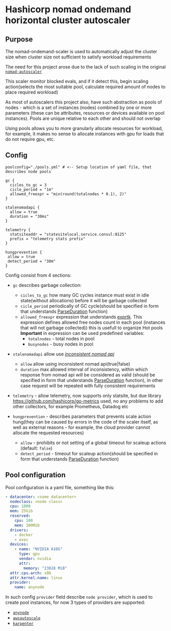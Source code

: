# Hashicorp nomad ondemand horizontal cluster autoscaler

## Purpose
The nomad-ondemand-scaler is used to automatically adjust the cluster size when cluster size not sufficient to satisfy workload requirements

The need for this project arose due to the lack of such scaling in the original [`nomad-autoscaler`](https://github.com/hashicorp/nomad-autoscaler)

This scaler monitor blocked evals, and if it detect this, begin scaling action(selects the most suitable pool, calculate required amount of nodes to place required workload)

As most of autoscalers this project also, have such abstraction as pools of nodes - which is a set of instances (nodes) combined by one or more parameters (these can be attributes, resources or devices available on pool instances). Pools are unique relative to each other and should not overlap

Using pools allows you to more granularly allocate resources for workload, for example, it makes no sense to allocate instances with gpu for loads that do not require gpu, etc.



## Config
```
poolconfig="./pools.yml" # <-- Setup location of yaml file, that describes node pools

gc {
  cicles_to_gc = 3
  cicle_period = "1m"
  allowed_freexpr = "min(round(totalnodes * 0.1), 2)"
}

stalenomadapi {
  allow = true
  duration = "30ms"
}

telemetry {
  statsiteaddr = "statesitelocal.service.consul:8125"
  prefix = "telemetry stats prefix"
}

hungprevention {
 allow = true
 detect_period = "30m"
}
```

Config consist from 4 sections:
* `gc` describes garbage collection:
  * `cicles_to_gc` how many GC cycles instance must exist in idle state(without allocations) before it will be garbage collected
  * `cicle_period` periodically of GC cycle(should be specified in form that understands [ParseDuration](https://pkg.go.dev/time#ParseDuration) function)
  * `allowed_freexpr` expression that understands [exprtk](http://www.partow.net/programming/exprtk/). This expression defines allowed free nodes count in each pool (instances that will not garbage collected)) this is usefull to organize Hot pools
  **Important** in expression can be used predefined variables:
    * `totalnodes` - total nodes in pool
    * `busynodes` - busy nodes in pool

* `stalenomadapi` allow use [_inconsistent nomad api_](https://developer.hashicorp.com/nomad/api-docs#consistency-modes)
  * `allow` allow using inconsistent nomad api(true|false)
  * `duration` max allowed interval of inconsistency, within which response from nomad api will be considered as valid (should be specified in form that understands [ParseDuration](https://pkg.go.dev/time#ParseDuration) function), in other case request will be repeated with fully consistent requirements

* `telemetry` - allow telemetry, now supports only statsite, but due library https://github.com/hashicorp/go-metrics used, no any problems to add other collectors, for example Prometheus, Datadog etc

* `hungprevention` - describes parameters that prevents scale action hung(they can be caused by errors in the code of the scaler itself, as well as external reasons - for example, the cloud provider cannot allocate the requested resources)
  * `allow` - prohibits or not setting of a global timeout for scaleup actions (default: `false`)
  * `detect_period` - timeout for scaleup action(should be specified in form that understands [ParseDuration](https://pkg.go.dev/time#ParseDuration) function)


## Pool configuration
Pool configuration is a yaml file, something like this: 
```yaml
- datacenter: <some datacenter>
  nodeclass: <node class> 
  cpu: 1000
  mem: 25Gib
  reserved:
    cpu: 100
    mem: 100Mib
  drivers:
    - docker
    - exec
  devices:
    - name: "NVIDIA A10G"
      type: gpu
      vendor: nvidia
      attr:
        memory: "23028 MiB"
  attr.cpu.arch: x86
  attr.kernel.name: linux
  provider:
    name: anynode
```

In such config `provider` field describe `node provider`, which is used to create pool instances, for now 3 types of providers are supported:
  * [`anynode`](./provider.anynode.md)
  * [`awsautoscale`](./provider.awsautoscale.md)
  * [`karpenter`](./provider.karpenter.md)
